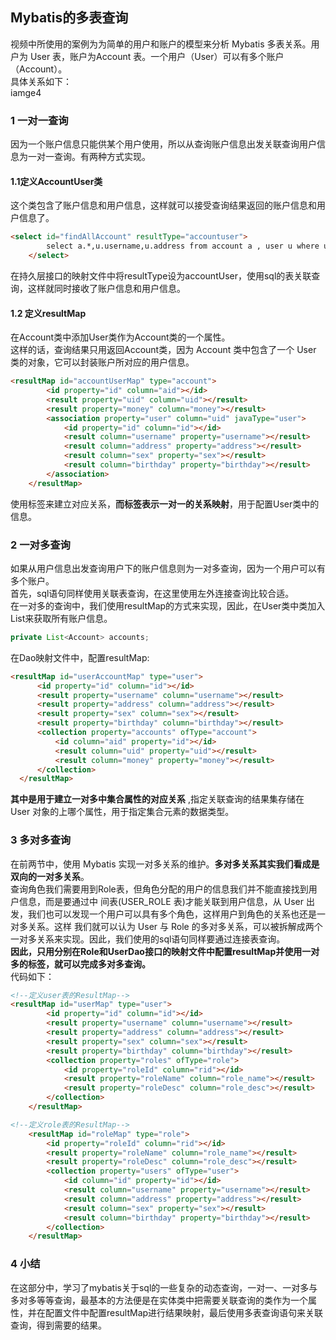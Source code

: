 ## Mybatis的多表查询
视频中所使用的案例为为简单的用户和账户的模型来分析 Mybatis 多表关系。用户为 User 表，账户为Account 表。一个用户（User）可以有多个账户（Account）。  
具体关系如下：  
  iamge4
  
  ### 1 一对一查询
因为一个账户信息只能供某个用户使用，所以从查询账户信息出发关联查询用户信息为一对一查询。有两种方式实现。
#### 1.1定义AccountUser类
这个类包含了账户信息和用户信息，这样就可以接受查询结果返回的账户信息和用户信息了。  
```html
<select id="findAllAccount" resultType="accountuser">
        select a.*,u.username,u.address from account a , user u where u.id = a.uid;
    </select>
```
在持久层接口的映射文件中将resultType设为accountUser，使用sql的表关联查询，这样就同时接收了账户信息和用户信息。  
#### 1.2 定义resultMap
在Account类中添加User类作为Account类的一个属性。  
这样的话，查询结果只用返回Account类，因为 Account 类中包含了一个 User 类的对象，它可以封装账户所对应的用户信息。  
```html
<resultMap id="accountUserMap" type="account">
        <id property="id" column="aid"></id>
        <result property="uid" column="uid"></result>
        <result property="money" column="money"></result>
        <association property="user" column="uid" javaType="user">
            <id property="id" column="id"></id>
            <result column="username" property="username"></result>
            <result column="address" property="address"></result>
            <result column="sex" property="sex"></result>
            <result column="birthday" property="birthday"></result>
        </association>
    </resultMap>
```

使用<resultMap>标签来建立对应关系，**而<association>标签表示一对一的关系映射**，用于配置User类中的信息。  
  
### 2 一对多查询
如果从用户信息出发查询用户下的账户信息则为一对多查询，因为一个用户可以有多个账户。  
首先，sql语句同样使用关联表查询，在这里使用左外连接查询比较合适。  
在一对多的查询中，我们使用resultMap的方式来实现，因此，在User类中类加入 List<Account>来获取所有账户信息。  
```java
private List<Account> accounts;
  ```
在Dao映射文件中，配置resultMap:  
  ```html
<resultMap id="userAccountMap" type="user">
        <id property="id" column="id"></id>
        <result property="username" column="username"></result>
        <result property="address" column="address"></result>
        <result property="sex" column="sex"></result>
        <result property="birthday" column="birthday"></result>
        <collection property="accounts" ofType="account">
            <id column="aid" property="id"></id>
            <result column="uid" property="uid"></result>
            <result column="money" property="money"></result>
        </collection>
    </resultMap>
  ```
  
**其中<collection>是用于建立一对多中集合属性的对应关系** ,<property>指定关联查询的结果集存储在 User 对象的上哪个属性，<ofType>用于指定集合元素的数据类型。   
  

### 3 多对多查询
在前两节中，使用 Mybatis 实现一对多关系的维护。**多对多关系其实我们看成是双向的一对多关系**。  
查询角色我们需要用到Role表，但角色分配的用户的信息我们并不能直接找到用户信息，而是要通过中 间表(USER_ROLE 表)才能关联到用户信息，从 User 出发，我们也可以发现一个用户可以具有多个角色，这样用户到角色的关系也还是一对多关系。这样 我们就可以认为 User 与 Role 的多对多关系，可以被拆解成两个一对多关系来实现。因此，我们使用的sql语句同样要通过连接表查询。  
**因此，只用分别在Role和UserDao接口的映射文件中配置resultMap并使用一对多的<collection>标签，就可以完成多对多查询。**   
代码如下：
```html
<!--定义user表的ResultMap-->
<resultMap id="userMap" type="user">
        <id property="id" column="id"></id>
        <result property="username" column="username"></result>
        <result property="address" column="address"></result>
        <result property="sex" column="sex"></result>
        <result property="birthday" column="birthday"></result>
        <collection property="roles" ofType="role">
            <id property="roleId" column="rid"></id>
            <result property="roleName" column="role_name"></result>
            <result property="roleDesc" column="role_desc"></result>
        </collection>
    </resultMap>

<!--定义role表的ResultMap-->
    <resultMap id="roleMap" type="role">
        <id property="roleId" column="rid"></id>
        <result property="roleName" column="role_name"></result>
        <result property="roleDesc" column="role_desc"></result>
        <collection property="users" ofType="user">
            <id column="id" property="id"></id>
            <result column="username" property="username"></result>
            <result column="address" property="address"></result>
            <result column="sex" property="sex"></result>
            <result column="birthday" property="birthday"></result>
        </collection>
    </resultMap>
```

### 4 小结
在这部分中，学习了mybatis关于sql的一些复杂的动态查询，一对一、一对多与多对多等等查询，最基本的方法便是在实体类中把需要关联查询的类作为一个属性，并在配置文件中配置resultMap进行结果映射，最后使用多表查询语句来关联查询，得到需要的结果。  